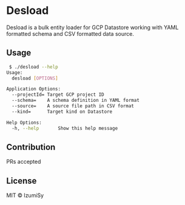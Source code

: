 # Desload
Desload is a bulk entity loader for GCP Datastore working with YAML formatted schema and CSV formatted data source.

## Usage
```bash
 $ ./desload --help
Usage:
  desload [OPTIONS]

Application Options:
  --projectId= Target GCP project ID
  --schema=    A schema definition in YAML format
  --source=    A source file path in CSV format
  --kind=      Target kind on Datastore

Help Options:
  -h, --help       Show this help message
```

## Contribution
PRs accepted

## License
MIT © IzumiSy
